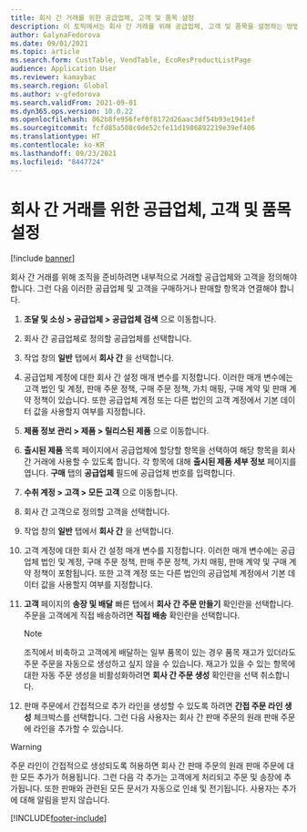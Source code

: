 ```yaml
---
title: 회사 간 거래를 위한 공급업체, 고객 및 품목 설정
description: 이 토픽에서는 회사 간 거래를 위해 공급업체, 고객 및 품목을 설정하는 방법에 대해 설명합니다.
author: GalynaFedorova
ms.date: 09/01/2021
ms.topic: article
ms.search.form: CustTable, VendTable, EcoResProductListPage
audience: Application User
ms.reviewer: kamaybac
ms.search.region: Global
ms.author: v-gfedorova
ms.search.validFrom: 2021-09-01
ms.dyn365.ops.version: 10.0.22
ms.openlocfilehash: 062b8fe956fef0f8172d26aac3df54b93e1941ef
ms.sourcegitcommit: fcfd85a508c0de52cfe11d1986892219e39ef406
ms.translationtype: HT
ms.contentlocale: ko-KR
ms.lasthandoff: 09/23/2021
ms.locfileid: "8447724"
---
```

# <a name="set-up-vendors-customers-and-items-for-intercompany-trade"></a>회사 간 거래를 위한 공급업체, 고객 및 품목 설정

[!include [banner](../../includes/banner.md)]

회사 간 거래를 위해 조직을 준비하려면 내부적으로 거래할 공급업체와 고객을 정의해야 합니다. 그런 다음 이러한 공급업체 및 고객을 구매하거나 판매할 항목과 연결해야 합니다.

1. **조달 및 소싱 \> 공급업체 \> 공급업체 검색** 으로 이동합니다.
1. 회사 간 공급업체로 정의할 공급업체를 선택합니다.
1. 작업 창의 **일반** 탭에서 **회사 간** 을 선택합니다.
1. 공급업체 계정에 대한 회사 간 설정 매개 변수를 지정합니다. 이러한 매개 변수에는 고객 법인 및 계정, 판매 주문 정책, 구매 주문 정책, 가치 매핑, 구매 계약 및 판매 계약 정책이 있습니다. 또한 공급업체 계정 또는 다른 법인의 고객 계정에서 기본 데이터 값을 사용할지 여부를 지정합니다.
1. **제품 정보 관리 \> 제품 \> 릴리스된 제품** 으로 이동합니다.
1. **출시된 제품** 목록 페이지에서 공급업체에 할당할 항목을 선택하여 해당 항목을 회사 간 거래에 사용할 수 있도록 합니다. 각 항목에 대해 **출시된 제품 세부 정보** 페이지를 엽니다. **구매** 탭의 **공급업체** 필드에 공급업체 번호를 입력합니다.
1. **수취 계정 \> 고객 \> 모든 고객** 으로 이동합니다.
1. 회사 간 고객으로 정의할 고객을 선택합니다.
1. 작업 창의 **일반** 탭에서 **회사 간** 을 선택합니다.
1. 고객 계정에 대한 회사 간 설정 매개 변수를 지정합니다. 이러한 매개 변수에는 공급업체 법인 및 계정, 구매 주문 정책, 판매 주문 정책, 가치 매핑, 판매 계약 및 구매 계약 정책이 포함됩니다. 또한 고객 계정 또는 다른 법인의 공급업체 계정에서 기본 데이터 값을 사용할지 여부를 지정합니다.
1. **고객** 페이지의 **송장 및 배달** 빠른 탭에서 **회사 간 주문 만들기** 확인란을 선택합니다. 주문을 고객에게 직접 배송하려면 **직접 배송** 확인란을 선택합니다.

    > [!NOTE]
    > 조직에서 비축하고 고객에게 배달하는 일부 품목이 있는 경우 품목 재고가 있더라도 주문 주문을 자동으로 생성하고 싶지 않을 수 있습니다. 재고가 있을 수 있는 항목에 대한 자동 주문 생성을 비활성화하려면 **회사 간 주문 생성** 확인란을 선택 취소합니다.

1. 판매 주문에서 간접적으로 추가 라인을 생성할 수 있도록 하려면 **간접 주문 라인 생성** 체크박스를 선택합니다. 그런 다음 사용자는 회사 간 판매 주문의 원래 판매 주문에 라인을 추가할 수 있습니다.

> [!WARNING]
> 주문 라인이 간접적으로 생성되도록 허용하면 회사 간 판매 주문의 원래 판매 주문에 대한 모든 추가가 허용됩니다. 그런 다음 각 추가는 고객에게 처리되고 주문 및 송장에 추가됩니다. 또한 판매와 관련된 모든 문서가 자동으로 인쇄 및 전기됩니다. 사용자는 추가에 대해 알림을 받지 않습니다.

[!INCLUDE[footer-include](../../includes/footer-banner.md)]

